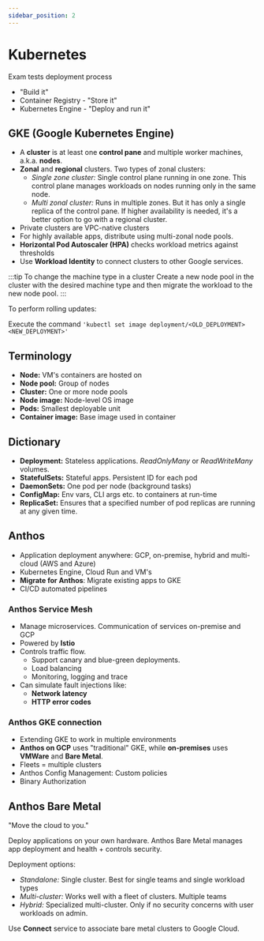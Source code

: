 ```yaml
---
sidebar_position: 2
---
```


# Kubernetes

Exam tests deployment process

- "Build it"
- Container Registry - "Store it"
- Kubernetes Engine - "Deploy and run it"

## GKE (Google Kubernetes Engine)

- A **cluster** is at least one **control pane** and multiple worker machines, a.k.a. **nodes**.
- **Zonal** and **regional** clusters. Two types of zonal clusters:
  - _Single zone cluster:_ Single control plane running in one zone. This control plane manages workloads on nodes running only in the same node.
  - _Multi zonal cluster:_ Runs in multiple zones. But it has only a single replica of the control pane. If higher availability is needed, it's a better option to go with a regional cluster. 
- Private clusters are VPC-native clusters
- For highly available apps, distribute using multi-zonal node pools.
- **Horizontal Pod Autoscaler (HPA)** checks workload metrics against thresholds
- Use **Workload Identity** to connect clusters to other Google services.

:::tip To change the machine type in a cluster
Create a new node pool in the cluster with the desired machine type and then migrate the workload to the new node pool.
:::

To perform rolling updates:

Execute the command `'kubectl set image deployment/<OLD_DEPLOYMENT> <NEW_DEPLOYMENT>'` 

## Terminology

- **Node:** VM's containers are hosted on
- **Node pool:** Group of nodes
- **Cluster:** One or more node pools
- **Node image:** Node-level OS image
- **Pods:** Smallest deployable unit
- **Container image:** Base image used in container

## Dictionary

- **Deployment:** Stateless applications. _ReadOnlyMany_ or _ReadWriteMany_ volumes.
- **StatefulSets:** Stateful apps. Persistent ID for each pod
- **DaemonSets:** One pod per node (background tasks)
- **ConfigMap:** Env vars, CLI args etc. to containers at run-time
- **ReplicaSet:** Ensures that a specified number of pod replicas are running at any given time.

## Anthos

- Application deployment anywhere: GCP, on-premise, hybrid and multi-cloud (AWS and Azure)
- Kubernetes Engine, Cloud Run and VM's
- **Migrate for Anthos**: Migrate existing apps to GKE
- CI/CD automated pipelines

### Anthos Service Mesh

- Manage microservices. Communication of services on-premise and GCP
- Powered by **Istio**
- Controls traffic flow.
  - Support canary and blue-green deployments.
  - Load balancing
  - Monitoring, logging and trace
- Can simulate fault injections like:
  - **Network latency**
  - **HTTP error codes**

### Anthos GKE connection

- Extending GKE to work in multiple environments
- **Anthos on GCP** uses "traditional" GKE, while **on-premises** uses **VMWare** and **Bare Metal**.
- Fleets = multiple clusters
- Anthos Config Management: Custom policies
- Binary Authorization

## Anthos Bare Metal

"Move the cloud to you."

Deploy applications on your own hardware. Anthos Bare Metal manages app deployment and health + controls security.

Deployment options:

- _Standalone:_ Single cluster. Best for single teams and single workload types
- _Multi-cluster:_ Works well with a fleet of clusters. Multiple teams
- _Hybrid:_ Specialized multi-cluster. Only if no security concerns with user workloads on admin.

Use **Connect** service to associate bare metal clusters to Google Cloud.
